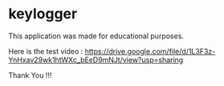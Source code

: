# keylogger
This application was made for educational purposes.

Here is the test video : https://drive.google.com/file/d/1L3F3z-YnHxav29wk1htWXc_bEeD9mNJt/view?usp=sharing

Thank You !!!
